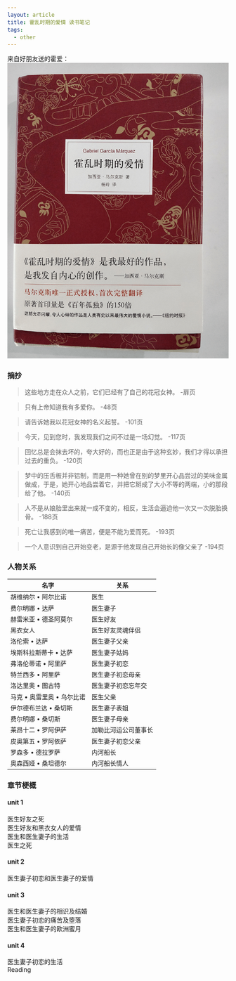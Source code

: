 ```yaml
---
layout: article
title: 霍乱时期的爱情 读书笔记
tags:
  - other
---
```


<!--more-->

来自好朋友送的霍爱：  
![](https://raw.githubusercontent.com/chen866/chen866.github.io/master/assets/images/2019-05-25-01.png)


### 摘抄

> 这些地方走在众人之前，它们已经有了自己的花冠女神。
> -扉页

> 只有上帝知道我有多爱你。
> -48页

> 请告诉她我以花冠女神的名义起誓。
> -101页

> 今天，见到您时，我发现我们之间不过是一场幻觉。
> -117页

> 回忆总是会抹去坏的，夸大好的，而也正是由于这种玄妙，我们才得以承担过去的重负。
> -120页

> 梦中的压舌板并非铝制，而是用一种她曾在别的梦里开心品尝过的美味金属做成，于是，她开心地品尝着它，并把它掰成了大小不等的两端，小的那段给了他。
> -140页

> 人不是从娘胎里出来就一成不变的，相反，生活会逼迫他一次又一次脱胎换骨。
> -188页

> 死亡让我感到的唯一痛苦，便是不能为爱而死。
> -193页

> 一个人意识到自己开始变老，是源于他发现自己开始长的像父亲了
> -194页

### 人物关系

|名字|关系|
|----|-----|
|胡维纳尔 • 阿尔比诺|医生|
|费尔明娜 • 达萨|医生妻子|
|赫雷米亚 • 德圣阿莫尔|医生好友|
|黑衣女人|医生好友灵魂伴侣|
|洛伦索 • 达萨|医生妻子父亲|
|埃斯科拉斯蒂卡 • 达萨|医生妻子姑妈|
|弗洛伦蒂诺 • 阿里萨|医生妻子初恋|
|特兰西多 • 阿里萨|医生妻子初恋母亲|
|洛达里奥 • 图古特|医生妻子初恋忘年交|
|马克 • 奥雷里奥 • 乌尔比诺|医生父亲|
|伊尔德布兰达 • 桑切斯|医生妻子表姐|
|费尔明娜 • 桑切斯|医生妻子母亲|
|莱昂十二 • 罗阿伊萨|加勒比河运公司董事长|
|皮奥第五 • 罗阿依萨|医生妻子初恋父亲|
|罗森多 • 德拉罗萨|内河船长|
|奥森西娅 • 桑坦德尔|内河船长情人|

### 章节梗概
#### unit 1
医生好友之死  
医生好友和黑衣女人的爱情  
医生和医生妻子的生活  
医生之死  
#### unit 2
医生妻子初恋和医生妻子的爱情  
#### unit 3
医生和医生妻子的相识及结婚  
医生妻子初恋的痛苦及堕落  
医生和医生妻子的欧洲蜜月  
#### unit 4
医生妻子初恋的生活  
Reading
